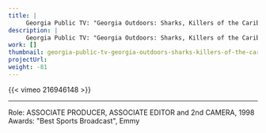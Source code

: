 ```yaml
---
title: |
     Georgia Public TV: "Georgia Outdoors: Sharks, Killers of the Caribbean, Fact or Fiction?:
description: |
     Georgia Public TV: "Georgia Outdoors: Sharks, Killers of the Caribbean, Fact or Fiction?:
work: []
thumbnail: georgia-public-tv-georgia-outdoors-sharks-killers-of-the-caribbean-fact-or-fiction/thumbnail.jpg
projectUrl:
weight: -81
---
```

{{< vimeo 216946148 >}}

***

Role: ASSOCIATE PRODUCER, ASSOCIATE EDITOR and 2nd CAMERA, 1998
Awards: "Best Sports Broadcast", Emmy
